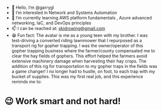 - 👋 Hello, I’m @garrygl
- 👀 I’m interested in Network and Systems Automation 
- 🎒 I’m currently learning AWS platform fundamentals , Azure advanced networking, IaC, and DevOps principles
- 📫 I can be reached at: skidrowing@gmail.com
- 😁 Fun fact: The avatar is me as a young teen with my brother. I was test-driving a converted riding lawnmower that I repurposed as a transport rig for gopher trapping. I was the owner/operator of this gopher trapping business where the farmer/county compensated me to clear the hay fields of gophers. This effort helped the farmers avoid extensive machinery damage when harvesting their hay crops. The addition of this rig for transportation to my gopher traps in the fields was a game changer! I no longer had to hustle, on foot, to each trap with my bucket of supplies. This was my first real job, and this experience reminds me to:
# 😉 Work smart and not hard!

<!---
garrygl/garrygl is a ✨ special ✨ repository because its `README.md` (this file) appears on your GitHub profile.
You can click the Preview link to take a look at your changes.
--->
